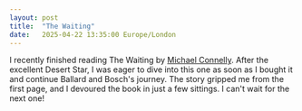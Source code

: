 ```yaml
---
layout: post
title:  "The Waiting"
date:   2025-04-22 13:35:00 Europe/London
---
```


I recently finished reading The Waiting by [Michael Connelly](https://www.michaelconnelly.com/). After the excellent Desert Star, I was eager to dive into this one as soon as I bought it and continue Ballard and Bosch's journey. The story gripped me from the first page, and I devoured the book in just a few sittings. I can't wait for the next one!
